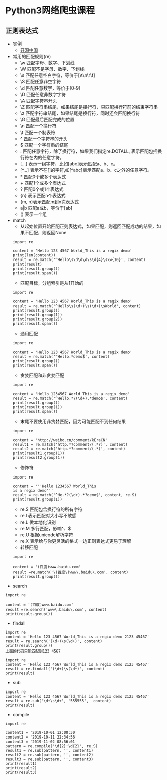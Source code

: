 # Python3网络爬虫课程
## 正则表达式
+ 实例
  - [开源中国](http://tool.oschina.net/regex)
+ 常用的匹配规则(re)
  - \w 匹配字母、数字、下划线
  - \W 匹配不是字母、数字、下划线
  - \s 匹配任意空白字符，等价于[\t\n\r\f]
  - \S 匹配任意非空字符
  - \d 匹配任意数字，等价于[0-9]
  - \D 匹配任意非数字字符
  - \A 匹配字符串开头
  - \Z 匹配字符串结尾，如果结尾是换行符，只匹配换行符前的结束字符串
  - \z 匹配字符串结尾，如果结尾是换行符，同时还会匹配换行符
  - \G 匹配最后匹配完成的位置
  - \n 匹配一个换行符
  - \t 匹配一个制表符
  - ^ 匹配一个字符串的开头
  - $ 匹配一个字符串的结尾
  - . 匹配任意字符，除了换行符，如果我们指定re.DOTALL, 表示匹配包括换行符在内的任意字符。
  - [...] 表示一组字符，比如[abc]表示匹配a、b、c。
  - [^...] 表示不在[]的字符,如[^abc]表示匹配a、b、c之外的任意字符。
  - \* 匹配0个或多个表达式
  - \+ 匹配1个或多个表达式
  - ? 匹配0个或1个表达式
  - {n} 表示匹配n个表达式
  - {m, n}表示匹配m到n次表达式
  - a|b 匹配a或b，等价于[ab]
  - () 表示一个组
+ match
  - 从起始位置开始匹配正则表达式，如果匹配，则返回匹配成功的结果，如果不匹配，则返回None
  ```
  import re

  content = 'Hello 123 4567 World_This is a regix demo'
  print(len(content))
  result = re.match('^Hello\s\d\d\d\s\d{4}\s\w{10}', content)
  print(result)
  print(result.group())
  print(result.span())
  ```
  - 匹配目标，分组索引是从1开始的
  ```
  import re

  content = 'Hello 123 4567 World_This is a regix demo'
  result = re.match('^Hello\s(\d+)\s(\d+)\sWorld', content)
  print(result.group())
  print(result.group(1))
  print(result.group(2))
  print(result.span())
  ```
  - 通用匹配
  ```
  import re

  content = 'Hello 123 4567 World_This is a regix demo'
  result = re.match('^Hello.*demo$', content)
  print(result.group())
  print(result.span())
  ```
  - 贪婪匹配和非贪婪匹配
  ```
  import re

  content = 'Hello 1234567 World_This is a regix demo'
  result = re.match('^Hello.*?(\d+).*demo$', content)
  print(result.group())
  print(result.group(1))
  print(result.span())
  ```
    + 末尾不要使用非贪婪匹配，因为可能匹配不到任何结果
    ```
    import re

    content = 'http://weibo.cn/comment/kEraCN'
    result1 = re.match('http.*?comment/(.*?)', content)
    result2 = re.match('http.*?comment/(.*)', content)
    print(result1.group(1))
    print(result2.group(1))
    ```
  - 修饰符
  ```
  import re

  content = '''Hello 1234567 World_This
  is a regix demo'''
  result = re.match('^He.*?(\d+).*?demo$', content, re.S)
  print(result.group(1))
  ```
    + re.S 匹配包含换行符的所有字符
    + re.I 表示匹配对大小写不敏感
    + re.L 做本地化识别
    + re.M 多行匹配，影响^、$
    + re.U 根据unicode解析字符
    + re.X 表示给与你更灵活的格式一边正则表达式更易于理解
  - 转移匹配
  ```
  import re

  content = '(百度)www.baidu.com'
  result =re.match('\(百度\)www\.baidu\.com', content)
  print(result.group())
  ```
+ search
```
import re

content = '(百度)www.baidu.com'
result =re.search('www\.baidu\.com', content)
print(result.group())
```
+ findall
```
import re
content = 'Hello 123 4567 World_This is a regix demo 2123 45467'
result = re.search('(\d+)\s(\d+)', content)
print(result.group())
上面的代码只能匹配到123 4567

import re
content = 'Hello 123 4567 World_This is a regix demo 2123 45467'
result = re.findall('(\d+)\s(\d+)', content)
print(result)
```
+ sub
```
import re
content = 'Hello 123 4567 World_This is a regix demo 2123 45467'
result = re.sub('\d+\s\d+', '555555',  content)
print(result)
```
+ compile
```
import re

content1 = '2019-10-01 12:00:30'
content2 = '2019-10-11 22:34:56'
content3 = '2019-11-02 08:56:01'
pattern = re.compile('\d{2}:\d{2}', re.S)
result1 = re.sub(pattern, '', content1)
result2 = re.sub(pattern, '', content2)
result3 = re.sub(pattern, '', content3)
print(result1)
print(result2)
print(result3)
```
